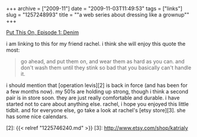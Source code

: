 +++
archive = ["2009-11"]
date = "2009-11-03T11:49:53"
tags = ["links"]
slug = "1257248993"
title = "\"a web series about dressing like a grownup\""
+++

[Put This On, Episode 1: Denim][1]

i am linking to this for my friend rachel. i think she will enjoy this
quote the most: 

> go ahead, and put them on, and wear them as hard as you can. and don't
> wash them until they stink so bad that you basically can't handle it.

i should mention that [operation levis][2] is back in force (and has been
for a few months now). my 501s are holding up strong, though i think
a second pair is in store soon. they are just really comfortable and
durable. i have started not to care about anything else. rachel, i hope
you enjoyed this little tidbit. and for everyone else, go take a look at
rachel's [etsy store][3]. she has some nice calendars. 

[1]: http://putthison.com/post/231001982/episode-1-denim
[2]: {{< relref "1225746240.md" >}}
[3]: http://www.etsy.com/shop/katrialy

